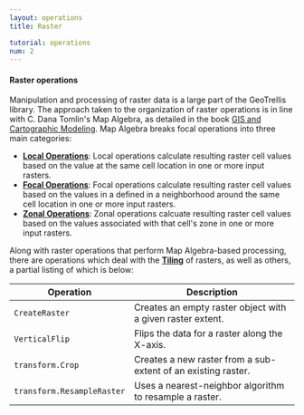 ```yaml
---
layout: operations
title: Raster

tutorial: operations
num: 2
---
```


#### Raster operations

Manipulation and processing of raster data is a large part of the GeoTrellis library. The approach taken to the organization of raster operations is in line with C. Dana Tomlin's Map Algebra, as detailed in the book [GIS and Cartographic Modeling](http://www.amazon.com/GIS-Cartographic-Modeling-Dana-Tomlin/dp/158948309X). Map Algebra breaks focal operations into three main categories:

- [**Local Operations**](operations/raster/local.html): Local operations calculate resulting raster cell values based on the value at the same cell location in one or more input rasters.
- [**Focal Operations**](operations/raster/focal.html): Focal operations calculate resulting raster cell values based on the values in a defined in a neighborhood around the same cell location in one or more input rasters.
- [**Zonal Operations**](operations/raster/zonal.html): Zonal operations calcuate resulting raster cell values based on the values associated with that cell's zone in one or more input rasters.

Along with raster operations that perform Map Algebra-based processing, there are operations which deal with the [**Tiling**](operations/raster/tiling.html) of rasters, as well as others, a partial listing of which is below:

<table class="bordered-table zebra-striped">
      <thead>
          <tr>
            <th>Operation</th>
            <th>Description</th>
          </tr>
        </thead>
        <tbody>

<tr><td><code>CreateRaster</code></td><td>Creates an empty raster object with a given raster extent.</td></tr>
<tr><td><code>VerticalFlip</code></td><td>Flips the data for a raster along the X-axis.</td></tr>
<tr><td><code>transform.Crop</code></td><td>Creates a new raster from a sub-extent of an existing raster.</td></tr>
<tr><td><code>transform.ResampleRaster</code></td><td>Uses a nearest-neighbor algorithm to resample a raster.</td></tr>
</tbody>
</table>

